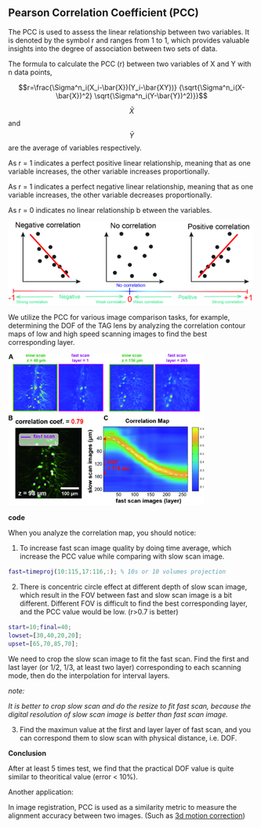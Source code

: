 ## Pearson Correlation Coefficient (PCC)

The PCC is used to assess the linear relationship between two variables. It is denoted by the symbol r and ranges from 1 to 1, which provides valuable insights into the degree of association between two sets of data.

The formula to calculate the PCC (r) between two variables of X and Y with n data points,

$$r=\frac{\Sigma^n_i(X_i-\bar{X})(Y_i-\bar{XY})} {\sqrt{\Sigma^n_i(X-\bar{X})^2} \sqrt{\Sigma^n_i(Y-\bar{Y})^2)}}$$

$$\bar{X}$$ and $$\bar{Y}$$ are the average of variables respectively.

As r = 1 indicates a perfect positive linear relationship, meaning that as one variable increases, the other variable increases proportionally. 

As r = 1 indicates a perfect negative linear relationship, meaning that as one variable increases, the other variable decreases proportionally. 

As r = 0 indicates no linear relationship b etween the variables.

<img src="img/PCC.jpg" alt="PCC" width="500" >

We utilize the PCC for various image comparison tasks, for example, determining the DOF of the TAG lens by analyzing the correlation contour maps of low and high speed scanning images to find the best corresponding layer.

<img src="img/mouseslice_corr.jpg" alt="correlation analysis" width="400" >

**code**

When you analyze the correlation map, you should notice:

1. To increase fast scan image quality by doing time average, which increase the PCC value while comparing with slow scan image.

```matlab
fast=timeproj(10:115,17:116,:); % 10s or 10 volumes projection
```

2. There is concentric circle effect at different depth of slow scan image, which result in the FOV between fast and slow scan image is a bit different. Different FOV is difficult to find the best corresponding layer, and the PCC value would be low. (r>0.7 is better)

```matlab
start=10;final=40;
lowset=[30,40,20,20];
upset=[65,70,85,70];
```

We need to crop the slow scan image to fit the fast scan. Find the first and last layer (or 1/2, 1/3, at least two layer) corresponding to each scanning mode, then do the interpolation for interval layers.

*note:*

*It is better to crop slow scan and do the resize to fit fast scan, because the digital resolution of slow scan image is better than fast scan image.*

3. Find the maximun value at the first and layer layer of fast scan, and you can correspond them to slow scan with physical distance, i.e. DOF.

**Conclusion**

After at least 5 times test, we find that the practical DOF value is quite similar to theoritical value (error < 10%).  

Another application:

In image registration, PCC is used as a similarity metric to measure the alignment accuracy between two images. (Such as [3d motion correction](3d_motioncorrection)) 

